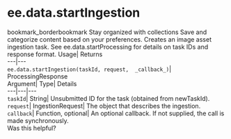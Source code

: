  
#  ee.data.startIngestion
bookmark_borderbookmark Stay organized with collections  Save and categorize content based on your preferences.
Creates an image asset ingestion task. 
See ee.data.startProcessing for details on task IDs and response format.
Usage| Returns  
---|---  
`ee.data.startIngestion(taskId, request,  _callback_)`| ProcessingResponse  
Argument| Type| Details  
---|---|---  
`taskId`| String| Unsubmitted ID for the task (obtained from newTaskId).  
`request`| IngestionRequest| The object that describes the ingestion.  
`callback`| Function, optional| An optional callback. If not supplied, the call is made synchronously.  
Was this helpful?
